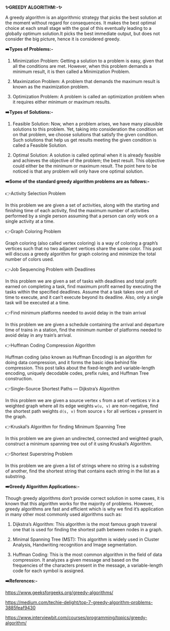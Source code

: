 **:sparkles:GREEDY ALGORITHM:-:sparkles:**

A greedy algorithm is an algorithmic strategy that picks the best solution at the moment without regard for consequences. It makes the best optimal choice at each small stage with the goal of this eventually leading to a globally optimum solution.It picks the best immediate output, but does not consider the big picture, hence it is considered greedy.


**:arrow_right:Types of Problems:-**

1) Minimization Problem: Getting a solution to a problem is easy, given that all the conditions are met. However, when this problem demands a minimum result, it is then called a Minimization Problem.

2) Maximization Problem: A problem that demands the maximum result is known as the maximization problem.

3) Optimization Problem: A problem is called an optimization problem when it requires either minimum or maximum results.

**:arrow_right:Types of Solutions:-**

1) Feasible Solution: Now, when a problem arises, we have many plausible solutions to this problem. Yet, taking into consideration the condition set on that problem, we choose solutions that satisfy the given condition. Such solutions that help us get results meeting the given condition is called a Feasible Solution.

2) Optimal Solution: A solution is called optimal when it is already feasible and achieves the objective of the problem; the best result. This objective could either be the minimum or maximum result. The point here to be noticed is that any problem will only have one optimal solution.

**:arrow_right:Some of the standard greedy algorithm problems are as follows:-**

:point_right:Activity Selection Problem

In this problem we are given a set of activities, along with the starting and finishing time of each activity, find the maximum number of activities performed by a single person assuming that a person can only work on a single activity at a time.

:point_right:Graph Coloring Problem

Graph coloring (also called vertex coloring) is a way of coloring a graph’s vertices such that no two adjacent vertices share the same color. This post will discuss a greedy algorithm for graph coloring and minimize the total number of colors used.

:point_right:Job Sequencing Problem with Deadlines

In this problem we are given a set of tasks with deadlines and total profit earned on completing a task, find maximum profit earned by executing the tasks within the specified deadlines. Assume that a task takes one unit of time to execute, and it can’t execute beyond its deadline. Also, only a single task will be executed at a time.

:point_right:Find minimum platforms needed to avoid delay in the train arrival

In this problem we are given a schedule containing the arrival and departure time of trains in a station, find the minimum number of platforms needed to avoid delay in any train’s arrival.

:point_right:Huffman Coding Compression Algorithm

Huffman coding (also known as Huffman Encoding) is an algorithm for doing data compression, and it forms the basic idea behind file compression. This post talks about the fixed-length and variable-length encoding, uniquely decodable codes, prefix rules, and Huffman Tree construction.

:point_right:Single-Source Shortest Paths — Dijkstra’s Algorithm

In this problem we are given a source vertex `s` from a set of vertices `V` in a weighted graph where all its edge weights `w(u, v)` are non-negative, find the shortest path weights `d(s, v)` from source `s` for all vertices `v` present in the graph.

:point_right:Kruskal’s Algorithm for finding Minimum Spanning Tree

In this problem we are given an undirected, connected and weighted graph, construct a minimum spanning tree out of it using Kruskal’s Algorithm.

:point_right:Shortest Superstring Problem

In this problem we are given a list of strings where no string is a substring of another, find the shortest string that contains each string in the list as a substring.


**:arrow_right:Greedy Algorithm Applications:-**

Though greedy algorithms don’t provide correct solution in some cases, it is known that this algorithm works for the majority of problems. However, greedy algorithms are fast and efficient which is why we find it’s application in many other most commonly used algorithms such as:

1) Dijkstra’s Algorithm: This algorithm is the most famous graph traveral one that is used for finding the shortest path between nodes in a graph.

2) Minimal Spanning Tree (MST): This algorithm is widely used in Cluster Analysis, Handwriting recognition and Image segmentation.

3) Huffman Coding: This is the most common algorithm in the field of data compression. It analyzes a given message and based on the frequencies of the characters present in the message, a variable-length code for each symbol is assigned.


**:arrow_right:References:-**

https://www.geeksforgeeks.org/greedy-algorithms/

https://medium.com/techie-delight/top-7-greedy-algorithm-problems-3885feaf9430

https://www.interviewbit.com/courses/programming/topics/greedy-algorithm/